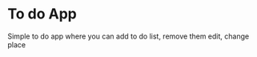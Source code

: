 <h1> To do App</h1>
<p> Simple to do app where you can add to do list, remove them edit, change place</p>
